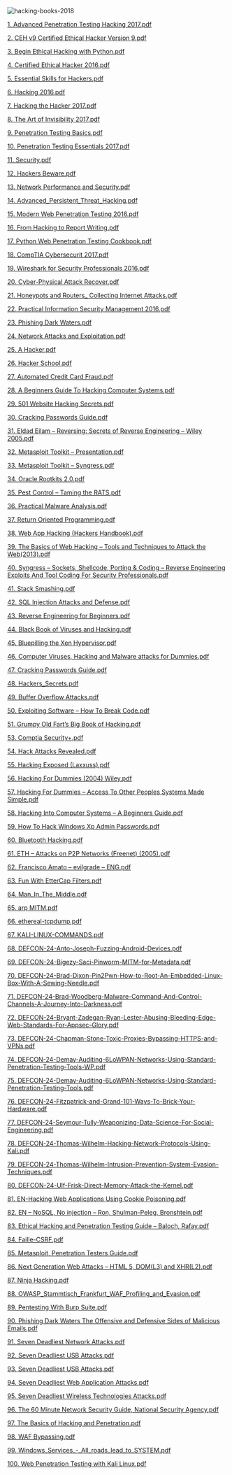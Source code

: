 ![hacking-books-2018](https://freesoff.com/uploads/default/original/2X/7/702c83260f9b2675fc7c0bb5d028ce1dd473645f.png)
          
<a href="https://mega.nz/#!mOox2ILQ!3adhWlfKw5DwTWGqJPM8TSeSY_3Gs9bGLu9bY3hknLw" rel="nofollow noopener">1. Advanced Penetration Testing Hacking 2017.pdf</a></p>
<p><a href="https://mega.nz/#!3Hw0jKrA!CQgjBPlShS8F0I78VtjUSRiVbxgaX3XXI7MwvPKJ5xE" rel="nofollow noopener">2. CEH v9 Certified Ethical Hacker Version 9.pdf</a></p>
<p><a href="https://mega.nz/#!WWxQxDra!aZXzFU1xmzQ2WA5oREynES09jNrrghlA4nJoMiD2D08" rel="nofollow noopener">3. Begin Ethical Hacking with Python.pdf</a></p>
<p><a href="https://mega.nz/#!aCADBaRQ!NtDxGdXZWF0xs2rQXGMAOe_WIATqj2Epkcke1JfclBo" rel="nofollow noopener">4. Certified Ethical Hacker 2016.pdf</a></p>
<p><a href="https://mega.nz/#!yWRWGL7J!QIYDxB89aWyMk1coCdjOdX7AsbHeQhZYh3c8ukpA9Dw" rel="nofollow noopener">5. Essential Skills for Hackers.pdf</a></p>
<p><a href="https://mega.nz/#!Pe5EWYYC!-wdbOjgzpqKoP-cIfk53lnJnzZRJu_UsVmQb-yU_-lU" rel="nofollow noopener">6. Hacking 2016.pdf</a></p>
<p><a href="https://mega.nz/#!aPRHjTQR!cMbJUOrtbXRavLNKs3uLbzlUZxS7soahxlCj2Lz94Nk" rel="nofollow noopener">7. Hacking the Hacker 2017.pdf</a></p>
<p><a href="https://mega.nz/#!mKYgGJbS!Uukn-N1UgrrL8H3l782zamAfcRcqdEUYgzZNDRaThFU" rel="nofollow noopener">8. The Art of Invisibility 2017.pdf</a></p>
<p><a href="https://mega.nz/#!PKx3jQ6R!01pz7962NoK6OO5T2l4cpZ_DfmjblNYCxgdaXFFY1js" rel="nofollow noopener">9. Penetration Testing Basics.pdf</a></p>
<p><a href="https://mega.nz/#!fLAQSaKY!wXcwBlMLtQrAbjSjI3xffdoxqtArpi8LilnNRDiuNkw" rel="nofollow noopener">10. Penetration Testing Essentials 2017.pdf</a></p>
<p><a href="https://mega.nz/#!SKQzhCbZ!nq-5UeolLFCNJXAjQaozndbiL2ZZMLhJCzIA6kZHEtk" rel="nofollow noopener">11. Security.pdf</a></p>
<p><a href="https://mega.nz/#!mOhEWKhR!C4JmiXrvYrZBMk4K8ez4oa7UKp9awyflQDx1UIayhAU" rel="nofollow noopener">12. Hackers Beware.pdf</a></p>
<p><a href="https://mega.nz/#!jS53wbSa!nQg__qNxQUffbEKk6_dAOAJq8cKzNPEPrFDGsbNgaO0" rel="nofollow noopener">13. Network Performance and Security.pdf</a></p>
<p><a href="https://mega.nz/#!WOBlEZqJ!mQKKxJ9v0gDdEcLmefeObXrhhC_0VBy97kBj4YeWS3g" rel="nofollow noopener">14. Advanced_Persistent_Threat_Hacking.pdf</a></p>
<p><a href="https://mega.nz/#!3CICFKyK!T5wr-7w8Ua9ZWghOO7zYkDpmZj99EXMNnKEwWXaX17M" rel="nofollow noopener">15. Modern Web Penetration Testing 2016.pdf</a></p>
<p><a href="https://mega.nz/#!eLQklSTK!X7kbivoPlTI_TAUpYag5qi2AKgqreG_eFADsqNURibk" rel="nofollow noopener">16. From Hacking to Report Writing.pdf</a></p>
<p><a href="https://mega.nz/#!HfQ2lSQR!LBrGdhRENQUpuGO3ud_6eG438JG-2FK8Yekrm175pcM" rel="nofollow noopener">17. Python Web Penetration Testing Cookbook.pdf</a></p>
<p><a href="https://mega.nz/#!vOwARBbT!BOVPk_NMJ7gCa7v-nO5Kb4MkDa23mlGzrKpepp_77Cw" rel="nofollow noopener">18. CompTIA Cybersecurit 2017.pdf</a></p>
<p><a href="https://mega.nz/#!2G4ynDRY!x9BWn6AQnT2yqusi3UU_wctymGQ09T7HcmQnRlnOC0Q" rel="nofollow noopener">19. Wireshark for Security Professionals 2016.pdf</a></p>
<p><a href="https://mega.nz/#!WGRlVJyQ!ojxMbOZOlki3bH_ZwwPNMTrGvkjfS9Yf3lanxuiFp4I" rel="nofollow noopener">20. Cyber-Physical Attack Recover.pdf</a></p>
<p><a href="https://mega.nz/#!zWgGlR7Q!4SeJkHrVoB1H4lTNmR2w8bypAWTQSAyRwXFufxyajDI" rel="nofollow noopener">21. Honeypots and Routers_ Collecting Internet Attacks.pdf</a></p>
<p><a href="https://mega.nz/#!nP5lnCzL!NBZxeTM14sAd-Zar9ObrSxICTSSP9t4l9VjTA5OxSl0" rel="nofollow noopener">22. Practical Information Security Management 2016.pdf</a></p>
<p><a href="https://mega.nz/#!7PoBQDQJ!7iKQN9-scz0bH3Lkfa6uGzq8XKmPx0a_zONourC_hEM" rel="nofollow noopener">23. Phishing Dark Waters.pdf</a></p>
<p><a href="https://mega.nz/#!HGYmQLQA!1ahH0yUS_NMAzBYbUSCzc34NUkr7hMx330l2p7K9LJ0" rel="nofollow noopener">24. Network Attacks and Exploitation.pdf</a></p>
<p><a href="https://mega.nz/#!GeRB3IjY!ObuSDxmsedFHNfFoi4wQpZZdkmiy6jlyuTYVwc5f3tI" rel="nofollow noopener">25. A Hacker.pdf</a></p>
<p><a href="https://mega.nz/#!3TYHBYKR!fbfOHvsiTCiJEdTVAzyvmcNnNW9R2W0dtCZW5e0UuUc" rel="nofollow noopener">26. Hacker School.pdf</a></p>
<p><a href="https://lira.epac.to/DOCS-TECH/Hacking/Automated%20Credit%20Card%20Fraud.pdf" rel="nofollow noopener">27. Automated Credit Card Fraud.pdf</a></p>
<p><a href="https://lira.epac.to/DOCS-TECH/Hacking/A%20Beginners%20Guide%20To%20Hacking%20Computer%20Systems.pdf" rel="nofollow noopener">28. A Beginners Guide To Hacking Computer Systems.pdf</a></p>
<p><a href="https://lira.epac.to/DOCS-TECH/Hacking/501%20Website%20Hacking%20Secrets.pdf" rel="nofollow noopener">29. 501 Website Hacking Secrets.pdf</a></p>
<p><a href="https://lira.epac.to/DOCS-TECH/Hacking/Cracking%20Passwords%20Guide.pdf" rel="nofollow noopener">30. Cracking Passwords Guide.pdf</a></p>
<p><a href="https://lira.epac.to/DOCS-TECH/Hacking/Eldad%20Eilam%20-%20Reversing:%20Secrets%20of%20Reverse%20Engineering%20-%20Wiley%202005.pdf" rel="nofollow noopener">31. Eldad Eilam – Reversing: Secrets of Reverse Engineering – Wiley 2005.pdf</a></p>
<p><a href="https://lira.epac.to/DOCS-TECH/Hacking/Metasploit%20Toolkit%20-%20Presentation.pdf" rel="nofollow noopener">32. Metasploit Toolkit – Presentation.pdf</a></p>
<p><a href="https://lira.epac.to/DOCS-TECH/Hacking/Metasploit%20Toolkit%20-%20Syngress.pdf" rel="nofollow noopener">33. Metasploit Toolkit – Syngress.pdf</a></p>
<p><a href="https://lira.epac.to/DOCS-TECH/Hacking/Oracle%20Rootkits%202.0.pdf" rel="nofollow noopener">34. Oracle Rootkits 2.0.pdf</a></p>
<p><a href="https://lira.epac.to/DOCS-TECH/Hacking/Pest%20Control%20-%20Taming%20the%20RATS.pdf" rel="nofollow noopener">35. Pest Control – Taming the RATS.pdf</a></p>
<p><a href="https://lira.epac.to/DOCS-TECH/Hacking/Practical%20Malware%20Analysis.pdf" rel="nofollow noopener">36. Practical Malware Analysis.pdf</a></p>
<p><a href="https://lira.epac.to/DOCS-TECH/Hacking/Return%20Oriented%20Programming.pdf" rel="nofollow noopener">37. Return Oriented Programming.pdf</a></p>
<p><a href="https://lira.epac.to/DOCS-TECH/Hacking/Web%20App%20Hacking%20(Hackers%20Handbook).pdf" rel="nofollow noopener">38. Web App Hacking (Hackers Handbook).pdf</a></p>
<p><a href="https://lira.epac.to/DOCS-TECH/Hacking/The%20Basics%20of%20Web%20Hacking%20-%20Tools%20and%20Techniques%20to%20Attack%20the%20Web(2013).pdf" rel="nofollow noopener">39. The Basics of Web Hacking – Tools and Techniques to Attack the Web(2013).pdf</a></p>
<p><a href="https://lira.epac.to/DOCS-TECH/Hacking/Syngress%20-%20Sockets,%20Shellcode,%20Porting%20&amp;%20Coding%20-%20Reverse%20Engineering%20Exploits%20And%20Tool%20Coding%20For%20Security%20Professionals.pdf" rel="nofollow noopener">40. Syngress – Sockets, Shellcode, Porting &amp; Coding – Reverse Engineering Exploits And Tool Coding For Security Professionals.pdf</a></p>
<p><a href="https://lira.epac.to/DOCS-TECH/Hacking/Stack%20Smashing.pdf" rel="nofollow noopener">41. Stack Smashing.pdf</a></p>
<p><a href="https://lira.epac.to/DOCS-TECH/Hacking/SQL%20Injection%20Attacks%20and%20Defense.pdf" rel="nofollow noopener">42. SQL Injection Attacks and Defense.pdf</a></p>
<p><a href="https://lira.epac.to/DOCS-TECH/Hacking/Reverse%20Engineering%20for%20Beginners.pdf" rel="nofollow noopener">43. Reverse Engineering for Beginners.pdf</a></p>
<p><a href="https://lira.epac.to/DOCS-TECH/Hacking/Black%20Book%20of%20Viruses%20and%20Hacking.pdf" rel="nofollow noopener">44. Black Book of Viruses and Hacking.pdf</a></p>
<p><a href="https://lira.epac.to/DOCS-TECH/Hacking/Bluepilling%20the%20Xen%20Hypervisor.pdf" rel="nofollow noopener">45. Bluepilling the Xen Hypervisor.pdf</a></p>
<p><a href="https://lira.epac.to/DOCS-TECH/Hacking/Computer%20Viruses,%20Hacking%20and%20Malware%20attacks%20for%20Dummies.pdf" rel="nofollow noopener">46. Computer Viruses, Hacking and Malware attacks for Dummies.pdf</a></p>
<p><a href="https://lira.epac.to/DOCS-TECH/Hacking/Cracking%20Passwords%20Guide.pdf" rel="nofollow noopener">47. Cracking Passwords Guide.pdf</a></p>
<p><a href="http://cnqzu.com/library/Anarchy%20Folder/Computers/Hacking,%20Security/Hackers_Secrets.pdf" rel="nofollow noopener">48. Hackers_Secrets.pdf</a></p>
<p><a href="http://cnqzu.com/library/Anarchy%20Folder/Computers/Hacking,%20Security/Buffer%20Overflow%20Attacks.pdf" rel="nofollow noopener">49. Buffer Overflow Attacks.pdf</a></p>
<p><a href="http://cnqzu.com/library/Anarchy%20Folder/Computers/Hacking,%20Security/Exploiting%20Software%20-%20How%20To%20Break%20Code.pdf" rel="nofollow noopener">50. Exploiting Software – How To Break Code.pdf</a></p>
<p><a href="http://cnqzu.com/library/Anarchy%20Folder/Computers/Hacking,%20Security/Grumpy%20Old%20Fart's%20Big%20Book%20of%20Hacking.pdf" rel="nofollow noopener">51. Grumpy Old Fart’s Big Book of Hacking.pdf</a></p>
<p><a href="http://cnqzu.com/library/Anarchy%20Folder/Computers/Hacking,%20Security/Comptia%20Security+.pdf" rel="nofollow noopener">53. Comptia Security+.pdf</a></p>
<p><a href="http://cnqzu.com/library/Anarchy%20Folder/Computers/Hacking,%20Security/Hack%20Attacks%20Revealed.pdf" rel="nofollow noopener">54. Hack Attacks Revealed.pdf</a></p>
<p><a href="http://cnqzu.com/library/Anarchy%20Folder/Computers/Hacking,%20Security/Hacking%20Exposed%20(Laxxuss).pdf" rel="nofollow noopener">55. Hacking Exposed (Laxxuss).pdf</a></p>
<p><a href="http://cnqzu.com/library/Anarchy%20Folder/Computers/Hacking,%20Security/Hacking%20For%20Dummies%20(2004)%20Wiley.pdf" rel="nofollow noopener">56. Hacking For Dummies (2004) Wiley.pdf</a></p>
<p><a href="http://cnqzu.com/library/Anarchy%20Folder/Computers/Hacking,%20Security/Hacking%20For%20Dummies%20-%20Access%20To%20Other%20Peoples%20Systems%20Made%20Simple.pdf" rel="nofollow noopener">57. Hacking For Dummies – Access To Other Peoples Systems Made Simple.pdf</a></p>
<p><a href="http://cnqzu.com/library/Anarchy%20Folder/Computers/Hacking,%20Security/Hacking%20Into%20Computer%20Systems%20-%20A%20Beginners%20Guide.pdf" rel="nofollow noopener">58. Hacking Into Computer Systems – A Beginners Guide.pdf</a></p>
<p><a href="http://cnqzu.com/library/Anarchy%20Folder/Computers/Hacking,%20Security/How%20To%20Hack%20Windows%20Xp%20Admin%20Passwords.pdf" rel="nofollow noopener">59. How To Hack Windows Xp Admin Passwords.pdf</a></p>
<p><a href="https://repo.palkeo.com/hacking/r%C3%A9seau/Bluetooth%20Hacking.pdf" rel="nofollow noopener">60. Bluetooth Hacking.pdf</a></p>
<p><a href="https://repo.palkeo.com/hacking/r%C3%A9seau/ETH%20-%20Attacks%20on%20P2P%20Networks%20%28Freenet%29%20%282005%29.pdf" rel="nofollow noopener">61. ETH – Attacks on P2P Networks (Freenet) (2005).pdf</a></p>
<p><a href="https://repo.palkeo.com/hacking/r%C3%A9seau/Francisco%20Amato%20-%20evilgrade%20-%20ENG.pdf" rel="nofollow noopener">62. Francisco Amato – evilgrade – ENG.pdf</a></p>
<p><a href="https://repo.palkeo.com/hacking/r%C3%A9seau/Fun%20With%20EtterCap%20Filters.pdf" rel="nofollow noopener">63. Fun With EtterCap Filters.pdf</a></p>
<p><a href="https://repo.palkeo.com/hacking/r%C3%A9seau/Man_In_The_Middle.pdf" rel="nofollow noopener">64. Man_In_The_Middle.pdf</a></p>
<p><a href="https://repo.palkeo.com/hacking/r%C3%A9seau/arp%20MITM.pdf" rel="nofollow noopener">65. arp MITM.pdf</a></p>
<p><a href="https://repo.palkeo.com/hacking/r%C3%A9seau/ethereal-tcpdump.pdf" rel="nofollow noopener">66. ethereal-tcpdump.pdf</a></p>
<p><a href="http://www.virtualpanic.com/isos/Linux/Kali/KALI-LINUX-COMMANDS.pdf" rel="nofollow noopener">67. KALI-LINUX-COMMANDS.pdf</a></p>
<p><a href="https://www.co.tt/files/defcon24/Speaker%20Materials/DEFCON-24-Anto-Joseph-Fuzzing-Android-Devices.pdf" rel="nofollow noopener">68. </a><a href="https://www.co.tt/files/defcon24/Speaker%20Materials/DEFCON-24-Anto-Joseph-Fuzzing-Android-Devices.pdf" rel="nofollow noopener">DEFCON-24-Anto-Joseph-Fuzzing-Android-Devices.pdf</a></p>
<p><a href="https://www.co.tt/files/defcon24/Speaker%20Materials/DEFCON-24-Bigezy-Saci-Pinworm-MITM-for-Metadata.pdf" rel="nofollow noopener">69. DEFCON-24-Bigezy-Saci-Pinworm-MITM-for-Metadata.pdf</a></p>
<p><a href="https://www.co.tt/files/defcon24/Speaker%20Materials/DEFCON-24-Brad-Dixon-Pin2Pwn-How-to-Root-An-Embedded-Linux-Box-With-A-Sewing-Needle.pdf" rel="nofollow noopener">70. DEFCON-24-Brad-Dixon-Pin2Pwn-How-to-Root-An-Embedded-Linux-Box-With-A-Sewing-Needle.pdf</a></p>
<p><a href="https://www.co.tt/files/defcon24/Speaker%20Materials/DEFCON-24-Brad-Woodberg-Malware-Command-And-Control-Channels-A-Journey-Into-Darkness.pdf" rel="nofollow noopener">71. DEFCON-24-Brad-Woodberg-Malware-Command-And-Control-Channels-A-Journey-Into-Darkness.pdf</a></p>
<p><a href="https://www.co.tt/files/defcon24/Speaker%20Materials/DEFCON-24-Bryant-Zadegan-Ryan-Lester-Abusing-Bleeding-Edge-Web-Standards-For-Appsec-Glory.pdf" rel="nofollow noopener">72. DEFCON-24-Bryant-Zadegan-Ryan-Lester-Abusing-Bleeding-Edge-Web-Standards-For-Appsec-Glory.pdf</a></p>
<p><a href="https://www.co.tt/files/defcon24/Speaker%20Materials/DEFCON-24-Chapman-Stone-Toxic-Proxies-Bypassing-HTTPS-and-VPNs.pdf" rel="nofollow noopener">73. DEFCON-24-Chapman-Stone-Toxic-Proxies-Bypassing-HTTPS-and-VPNs.pdf</a></p>
<p><a href="https://www.co.tt/files/defcon24/Speaker%20Materials/DEFCON-24-Demay-Auditing-6LoWPAN-Networks-Using-Standard-Penetration-Testing-Tools-WP.pdf" rel="nofollow noopener">74. DEFCON-24-Demay-Auditing-6LoWPAN-Networks-Using-Standard-Penetration-Testing-Tools-WP.pdf</a></p>
<p><a href="https://www.co.tt/files/defcon24/Speaker%20Materials/DEFCON-24-Demay-Auditing-6LoWPAN-Networks-Using-Standard-Penetration-Testing-Tools.pdf" rel="nofollow noopener">75. DEFCON-24-Demay-Auditing-6LoWPAN-Networks-Using-Standard-Penetration-Testing-Tools.pdf</a></p>
<p><a href="https://www.co.tt/files/defcon24/Speaker%20Materials/DEFCON-24-Fitzpatrick-and-Grand-101-Ways-To-Brick-Your-Hardware.pdf" rel="nofollow noopener">76. DEFCON-24-Fitzpatrick-and-Grand-101-Ways-To-Brick-Your-Hardware.pdf</a></p>
<p><a href="https://www.co.tt/files/defcon24/Speaker%20Materials/DEFCON-24-Seymour-Tully-Weaponizing-Data-Science-For-Social-Engineering.pdf" rel="nofollow noopener">77. DEFCON-24-Seymour-Tully-Weaponizing-Data-Science-For-Social-Engineering.pdf</a></p>
<p><a href="https://www.co.tt/files/defcon24/Speaker%20Materials/DEFCON-24-Thomas-Wilhelm-Hacking-Network-Protocols-Using-Kali.pdf" rel="nofollow noopener">78. DEFCON-24-Thomas-Wilhelm-Hacking-Network-Protocols-Using-Kali.pdf</a></p>
<p><a href="https://www.co.tt/files/defcon24/Speaker%20Materials/DEFCON-24-Thomas-Wilhelm-Intrusion-Prevention-System-Evasion-Techniques.pdf" rel="nofollow noopener">79. DEFCON-24-Thomas-Wilhelm-Intrusion-Prevention-System-Evasion-Techniques.pdf</a></p>
<p><a href="https://www.co.tt/files/defcon24/Speaker%20Materials/DEFCON-24-Ulf-Frisk-Direct-Memory-Attack-the-Kernel.pdf" rel="nofollow noopener">80. DEFCON-24-Ulf-Frisk-Direct-Memory-Attack-the-Kernel.pdf</a></p>
<p><a href="http://www.lepointdeau.fr/EN-Hacking%20Web%20Applications%20Using%20Cookie%20Poisoning.pdf" rel="nofollow noopener">81. EN-Hacking Web Applications Using Cookie Poisoning.pdf</a></p>
<p><a href="http://www.lepointdeau.fr/EN%20-%20NoSQL,%20No%20injection%20-%20Ron,%20Shulman-Peleg,%20Bronshtein.pdf" rel="nofollow noopener">82. EN – NoSQL, No injection – Ron, Shulman-Peleg, Bronshtein.pdf</a></p>
<p><a href="http://www.lepointdeau.fr/Ethical%20Hacking%20and%20Penetration%20Testing%20Guide%20-%20Baloch,%20Rafay.pdf" rel="nofollow noopener">83. Ethical Hacking and Penetration Testing Guide – Baloch, Rafay.pdf</a></p>
<p><a href="http://www.lepointdeau.fr/Faille-CSRF.pdf" rel="nofollow noopener">84. Faille-CSRF.pdf</a></p>
<p><a href="http://www.lepointdeau.fr/Metasploit,%20Penetration%20Testers%20Guide.pdf" rel="nofollow noopener">85. Metasploit, Penetration Testers Guide.pdf</a></p>
<p><a href="http://www.lepointdeau.fr/Next%20Generation%20Web%20Attacks%20-%20HTML%205,%20DOM(L3)%20and%20XHR(L2).pdf" rel="nofollow noopener">86. Next Generation Web Attacks – HTML 5, DOM(L3) and XHR(L2).pdf</a></p>
<p><a href="http://www.lepointdeau.fr/Ninja%20Hacking.pdf" rel="nofollow noopener">87. Ninja Hacking.pdf</a></p>
<p><a href="http://www.lepointdeau.fr/OWASP_Stammtisch_Frankfurt_WAF_Profiling_and_Evasion.pdf" rel="nofollow noopener">88. OWASP_Stammtisch_Frankfurt_WAF_Profiling_and_Evasion.pdf</a></p>
<p><a href="http://www.lepointdeau.fr/Pentesting%20With%20Burp%20Suite.pdf" rel="nofollow noopener">89. Pentesting With Burp Suite.pdf</a></p>
<p><a href="http://www.lepointdeau.fr/Phishing%20Dark%20Waters%20The%20Offensive%20and%20Defensive%20Sides%20of%20Malicious%20Emails.pdf" rel="nofollow noopener">90. Phishing Dark Waters The Offensive and Defensive Sides of Malicious Emails.pdf</a></p>
<p><a href="http://www.lepointdeau.fr/Seven%20Deadliest%20Network%20Attacks.pdf" rel="nofollow noopener">91. Seven Deadliest Network Attacks.pdf</a></p>
<p><a href="http://www.lepointdeau.fr/Seven%20Deadliest%20USB%20Attacks.pdf" rel="nofollow noopener">92. Seven Deadliest USB Attacks.pdf</a></p>
<p><a href="http://www.lepointdeau.fr/Seven%20Deadliest%20USB%20Attacks.pdf" rel="nofollow noopener">93. Seven Deadliest USB Attacks.pdf</a></p>
<p><a href="http://www.lepointdeau.fr/Seven%20Deadliest%20Web%20Application%20Attacks.pdf" rel="nofollow noopener">94. Seven Deadliest Web Application Attacks.pdf</a></p>
<p><a href="http://www.lepointdeau.fr/Seven%20Deadliest%20Wireless%20Technologies%20Attacks.pdf" rel="nofollow noopener">95. Seven Deadliest Wireless Technologies Attacks.pdf</a></p>
<p><a href="http://www.lepointdeau.fr/The%2060%20Minute%20Network%20Security%20Guide,%20National%20Security%20Agency.pdf" rel="nofollow noopener">96. The 60 Minute Network Security Guide, National Security Agency.pdf</a></p>
<p><a href="http://www.lepointdeau.fr/The%20Basics%20of%20Hacking%20and%20Penetration.pdf" rel="nofollow noopener">97. The Basics of Hacking and Penetration.pdf</a></p>
<p><a href="http://www.lepointdeau.fr/WAF%20Bypassing.pdf" rel="nofollow noopener">98. WAF Bypassing.pdf</a></p>
<p><a href="http://www.lepointdeau.fr/Windows_Services_-_All_roads_lead_to_SYSTEM.pdf" rel="nofollow noopener">99. Windows_Services_-_All_roads_lead_to_SYSTEM.pdf</a></p>
<p><a href="http://222.124.154.59/politala/1.%20Jurusan/Teknik%20Informatika/1.%20Data%20Dosen%20dan%20Staff/8.%20Hendrik%20S.%20U,%20ST,.MMSI/Materi%20Kuliah/Keamanan%20Jaringan/kali%20linux/ebook/Web%20Penetration%20Testing%20with%20Kali%20Linux.pdf" rel="nofollow noopener">100. Web Penetration Testing with Kali Linux.pdf</a></p>
        </div>

        
